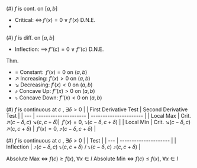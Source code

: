 
(#) $f$ is cont. on $[a,\,b]$
- Critical:       $\iff\,f'(x)=0\;\lor\; f'(x)$ D.N.E.
- 
(#) $f$ is diff. on $[a,\,b]$
- Inflection:     $\implies\,f''(c)=0$ $\lor$ $f''(c)$ D.N.E.

Thm.
- = Constant:     $\,f'(x)=0$ on $(a,\,b)$
- ↗ Increasing:   $f'(x)>0$ on $(a,\,b)$
- ↘ Decreasing:   $f'(x)<0$ on $(a,\,b)$
- ⤴ Concave Up:   $f''(x)>0$ on $(a,\,b)$
- ⤵ Concave Down: $f''(x)<0$ on $(a,\,b)$


(#) $f$ is continuous at $c$ , $\exists\delta>0$
|     | First Derivative Test | Second Derivative Test |
| --- | --------------------- | ---------------------- |
| Local Max | Crit. ↗$(c-\delta,\,c)$ ↘$(c,\,c+\delta)$| $\,f'(x)=0$, ⤵$(c-\delta,\,c+\delta)$ |
| Local Min | Crit. ↘$(c-\delta,\,c)$ ↗$(c,\,c+\delta)$ | $\,f'(x)=0$, ⤴$(c-\delta,\,c+\delta)$ |

(#) $f$ is continuous at $c$ , $\exists\delta>0$
|     | Test |
| --- | --------------------- |
| Inflection | ⤴$(c-\delta,\,c)$ ⤵$(c,\,c+\delta)$ / ⤵$(c-\delta,\,c)$ ⤴$(c,\,c+\delta)$ |


Absolute Max $\iff$ $f(c)\geq f(x),\;\forall x\in I$
Absolute Min $\iff$ $f(c)\leq f(x),\;\forall x\in I$



